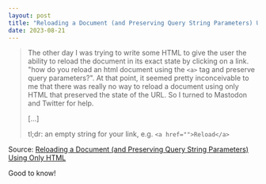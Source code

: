 ```yaml
---
layout: post
title: "Reloading a Document (and Preserving Query String Parameters) Using Only HTML"
date: 2023-08-21
---
```


> The other day I was trying to write some HTML to give the user the
ability to reload the document in its exact state by clicking on a link.
"how do you reload an html document using the `<a>` tag and preserve query
parameters?". At that point, it seemed pretty inconceivable to me that
there was really no way to reload a document using only HTML that preserved
the state of the URL. So I turned to Mastodon and Twitter for help.
>
> [...]
>
> tl;dr: an empty string for your link, e.g. `<a href="">Reload</a>`

Source: [Reloading a Document (and Preserving Query String Parameters) Using Only HTML](https://blog.jim-nielsen.com/2023/reloading-document-in-html-and-preserve-query-params/)

Good to know!
